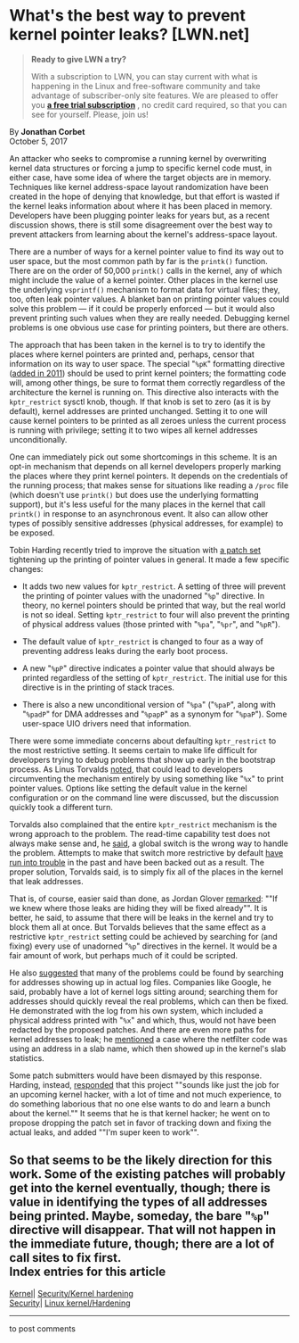 # What's the best way to prevent kernel pointer leaks? [LWN.net]

> **Ready to give LWN a try?**
> 
> With a subscription to LWN, you can stay current with what is happening in the Linux and free-software community and take advantage of subscriber-only site features. We are pleased to offer you **[a free trial subscription](https://lwn.net/Promo/nst-trial/claim)** , no credit card required, so that you can see for yourself. Please, join us! 

By **Jonathan Corbet**  
October 5, 2017 

An attacker who seeks to compromise a running kernel by overwriting kernel data structures or forcing a jump to specific kernel code must, in either case, have some idea of where the target objects are in memory. Techniques like kernel address-space layout randomization have been created in the hope of denying that knowledge, but that effort is wasted if the kernel leaks information about where it has been placed in memory. Developers have been plugging pointer leaks for years but, as a recent discussion shows, there is still some disagreement over the best way to prevent attackers from learning about the kernel's address-space layout. 

There are a number of ways for a kernel pointer value to find its way out to user space, but the most common path by far is the `printk()` function. There are on the order of 50,000 `printk()` calls in the kernel, any of which might include the value of a kernel pointer. Other places in the kernel use the underlying `vsprintf()` mechanism to format data for virtual files; they, too, often leak pointer values. A blanket ban on printing pointer values could solve this problem — if it could be properly enforced — but it would also prevent printing such values when they are really needed. Debugging kernel problems is one obvious use case for printing pointers, but there are others. 

The approach that has been taken in the kernel is to try to identify the places where kernel pointers are printed and, perhaps, censor that information on its way to user space. The special "`%pK`" formatting directive ([added in 2011](https://git.kernel.org/linus/455cd5ab305c)) should be used to print kernel pointers; the formatting code will, among other things, be sure to format them correctly regardless of the architecture the kernel is running on. This directive also interacts with the `kptr_restrict` sysctl knob, though. If that knob is set to zero (as it is by default), kernel addresses are printed unchanged. Setting it to one will cause kernel pointers to be printed as all zeroes unless the current process is running with privilege; setting it to two wipes all kernel addresses unconditionally. 

One can immediately pick out some shortcomings in this scheme. It is an opt-in mechanism that depends on all kernel developers properly marking the places where they print kernel pointers. It depends on the credentials of the running process; that makes sense for situations like reading a `/proc` file (which doesn't use `printk()` but does use the underlying formatting support), but it's less useful for the many places in the kernel that call `printk()` in response to an asynchronous event. It also can allow other types of possibly sensitive addresses (physical addresses, for example) to be exposed. 

Tobin Harding recently tried to improve the situation with [a patch set](/Articles/735596/) tightening up the printing of pointer values in general. It made a few specific changes: 

  * It adds two new values for `kptr_restrict`. A setting of three will prevent the printing of pointer values with the unadorned "`%p`" directive. In theory, no kernel pointers should be printed that way, but the real world is not so ideal. Setting `kptr_restrict` to four will also prevent the printing of physical address values (those printed with "`%pa`", "`%pr`", and "`%pR`"). 

  * The default value of `kptr_restrict` is changed to four as a way of preventing address leaks during the early boot process. 

  * A new "`%pP`" directive indicates a pointer value that should always be printed regardless of the setting of `kptr_restrict`. The initial use for this directive is in the printing of stack traces. 

  * There is also a new unconditional version of "`%pa`" ("`%paP`", along with "`%padP`" for DMA addresses and "`%papP`" as a synonym for "`%paP`"). Some user-space UIO drivers need that information. 




There were some immediate concerns about defaulting `kptr_restrict` to the most restrictive setting. It seems certain to make life difficult for developers trying to debug problems that show up early in the bootstrap process. As Linus Torvalds [noted](/Articles/735599/), that could lead to developers circumventing the mechanism entirely by using something like "`%x`" to print pointer values. Options like setting the default value in the kernel configuration or on the command line were discussed, but the discussion quickly took a different turn. 

Torvalds also complained that the entire `kptr_restrict` mechanism is the wrong approach to the problem. The read-time capability test does not always make sense and, he [said](/Articles/735600/), a global switch is the wrong way to handle the problem. Attempts to make that switch more restrictive by default [have run into trouble](/Articles/443379/) in the past and have been backed out as a result. The proper solution, Torvalds said, is to simply fix all of the places in the kernel that leak addresses. 

That is, of course, easier said than done, as Jordan Glover [remarked](/Articles/735601/): ""If we knew where those leaks are hiding they will be fixed already"". It is better, he said, to assume that there will be leaks in the kernel and try to block them all at once. But Torvalds believes that the same effect as a restrictive `kptr_restrict` setting could be achieved by searching for (and fixing) every use of unadorned "`%p`" directives in the kernel. It would be a fair amount of work, but perhaps much of it could be scripted. 

He also [suggested](/Articles/735602/) that many of the problems could be found by searching for addresses showing up in actual log files. Companies like Google, he said, probably have a lot of kernel logs sitting around; searching them for addresses should quickly reveal the real problems, which can then be fixed. He demonstrated with the log from his own system, which included a physical address printed with "`%x`" and which, thus, would not have been redacted by the proposed patches. And there are even more paths for kernel addresses to leak; he [mentioned](/Articles/735603/) a case where the netfilter code was using an address in a slab name, which then showed up in the kernel's slab statistics. 

Some patch submitters would have been dismayed by this response. Harding, instead, [responded](/Articles/735604/) that this project ""sounds like just the job for an upcoming kernel hacker, with a lot of time and not much experience, to do something laborious that no one else wants to do and learn a bunch about the kernel."" It seems that he is that kernel hacker; he went on to propose dropping the patch set in favor of tracking down and fixing the actual leaks, and added ""I'm super keen to work"". 

So that seems to be the likely direction for this work. Some of the existing patches will probably get into the kernel eventually, though; there is value in identifying the types of all addresses being printed. Maybe, someday, the bare "`%p`" directive will disappear. That will not happen in the immediate future, though; there are a lot of call sites to fix first.  
Index entries for this article  
---  
[Kernel](/Kernel/Index)| [Security/Kernel hardening](/Kernel/Index#Security-Kernel_hardening)  
[Security](/Security/Index/)| [Linux kernel/Hardening](/Security/Index/#Linux_kernel-Hardening)  
  


* * *

to post comments 

